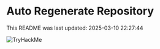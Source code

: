 # Auto Regenerate Repository

This README was last updated: 2025-03-10 22:27:44

 ![TryHackMe](https://tryhackme.com/badge/533634)